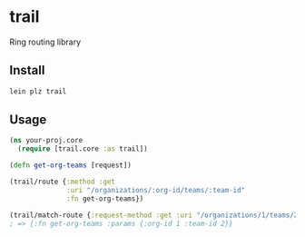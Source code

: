 # trail

Ring routing library

## Install

```bash
lein plz trail
```

## Usage

```clojure
(ns your-proj.core
  (require [trail.core :as trail])

(defn get-org-teams [request])

(trail/route {:method :get
              :uri "/organizations/:org-id/teams/:team-id"
              :fn get-org-teams})

(trail/match-route {:request-method :get :uri "/organizations/1/teams/2"})
; => {:fn get-org-teams :params {:org-id 1 :team-id 2}}
```
